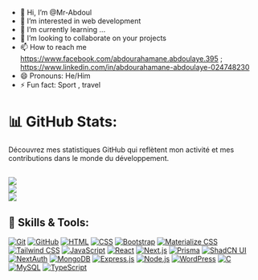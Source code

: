 - 👋 Hi, I’m @Mr-Abdoul
- 👀 I’m interested in web development
- 🌱 I’m currently learning ...
- 💞️ I’m looking to collaborate on your projects
- 📫 How to reach me https://www.facebook.com/abdourahamane.abdoulaye.395 ; https://www.linkedin.com/in/abdourahamane-abdoulaye-024748230
- 😄 Pronouns: He/Him
- ⚡ Fun fact: Sport , travel

<!---
Mr-Abdoul/Mr-Abdoul is a ✨ special ✨ repository because its `README.md` (this file) appears on your GitHub profile.
You can click the Preview link to take a look at your changes.
--->
# 📊 GitHub Stats:

Découvrez mes statistiques GitHub qui reflètent mon activité et mes contributions dans le monde du développement.

![](https://github-readme-stats.vercel.app/api?username=Mr-Abdoul&theme=tokyonight&hide_border=false&include_all_commits=true&count_private=true&show_icons=true&prs=true)<br/>
![](https://github-readme-streak-stats.herokuapp.com/?user=Mr-Abdoul&theme=tokyonight&hide_border=false)<br/>
![](https://github-readme-stats.vercel.app/api/top-langs/?username=Mr-Abdoul&theme=tokyonight&hide_border=false&include_all_commits=true&count_private=true&layout=compact)
---


## 🚀 Skills & Tools:

[![Git](https://img.shields.io/badge/Git-F05032?style=for-the-badge&logo=git&logoColor=white)](https://git-scm.com/)
[![GitHub](https://img.shields.io/badge/GitHub-181717?style=for-the-badge&logo=github&logoColor=white)](https://github.com/)
[![HTML](https://img.shields.io/badge/HTML-E34F26?style=for-the-badge&logo=html5&logoColor=white)](https://developer.mozilla.org/en-US/docs/Web/HTML)
[![CSS](https://img.shields.io/badge/CSS-1572B6?style=for-the-badge&logo=css3&logoColor=white)](https://developer.mozilla.org/en-US/docs/Web/CSS)
[![Bootstrap](https://img.shields.io/badge/Bootstrap-563D7C?style=for-the-badge&logo=bootstrap&logoColor=white)](https://getbootstrap.com/)
[![Materialize CSS](https://img.shields.io/badge/Materialize-757575?style=for-the-badge&logo=materializecss&logoColor=white)](https://materializecss.com/)
[![Tailwind CSS](https://img.shields.io/badge/Tailwind%20CSS-38B2AC?style=for-the-badge&logo=tailwind-css&logoColor=white)](https://tailwindcss.com/)
[![JavaScript](https://img.shields.io/badge/JavaScript-F7DF1E?style=for-the-badge&logo=javascript&logoColor=black)](https://developer.mozilla.org/en-US/docs/Web/JavaScript)
[![React](https://img.shields.io/badge/React-61DAFB?style=for-the-badge&logo=react&logoColor=black)](https://reactjs.org/)
[![Next.js](https://img.shields.io/badge/Next.js-000000?style=for-the-badge&logo=nextdotjs&logoColor=white)](https://nextjs.org/)
[![Prisma](https://img.shields.io/badge/Prisma-2D3748?style=for-the-badge&logo=prisma&logoColor=white)](https://www.prisma.io/)
[![ShadCN UI](https://img.shields.io/badge/ShadCN--UI-%23000000.svg?style=for-the-badge)](https://ui.shadcn.com/)
[![NextAuth](https://img.shields.io/badge/NextAuth.js-000000?style=for-the-badge&logo=nextdotjs&logoColor=white)](https://next-auth.js.org/)
[![MongoDB](https://img.shields.io/badge/MongoDB-47A248?style=for-the-badge&logo=mongodb&logoColor=white)](https://www.mongodb.com/)
[![Express.js](https://img.shields.io/badge/Express.js-000000?style=for-the-badge&logo=express&logoColor=white)](https://expressjs.com/)
[![Node.js](https://img.shields.io/badge/Node.js-339933?style=for-the-badge&logo=nodedotjs&logoColor=white)](https://nodejs.org/)
[![WordPress](https://img.shields.io/badge/WordPress-21759B?style=for-the-badge&logo=wordpress&logoColor=white)](https://wordpress.org/)
[![C](https://img.shields.io/badge/C-A8B9CC?style=for-the-badge&logo=c&logoColor=white)](https://en.wikipedia.org/wiki/C_(programming_language))
[![MySQL](https://img.shields.io/badge/MySQL-4479A1?style=for-the-badge&logo=mysql&logoColor=white)](https://www.mysql.com/)
[![TypeScript](https://img.shields.io/badge/TypeScript-3178C6?style=for-the-badge&logo=typescript&logoColor=white)](https://www.typescriptlang.org/)




